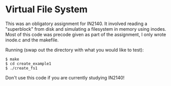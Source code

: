 # Virtual File System

This was an obligatory assignment for IN2140. It involved reading a
"superblock" from disk and simulating a filesystem in memory using inodes.
Most of this code was precode given as part of the assignment, I only
wrote inode.c and the makefile.

Running (swap out the directory with what you would like to test):

```
$ make
$ cd create_example1
$ ./create_fs1
```

Don't use this code if you are currently studying IN2140!
